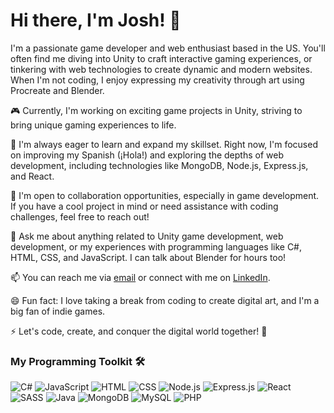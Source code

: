 # Hi there, I'm Josh! 👋

I'm a passionate game developer and web enthusiast based in the US. You'll often find me diving into Unity to craft interactive gaming experiences, or tinkering with web technologies to create dynamic and modern websites. When I'm not coding, I enjoy expressing my creativity through art using Procreate and Blender.

🎮 Currently, I'm working on exciting game projects in Unity, striving to bring unique gaming experiences to life.

🌱 I'm always eager to learn and expand my skillset. Right now, I'm focused on improving my Spanish (¡Hola!) and exploring the depths of web development, including technologies like MongoDB, Node.js, Express.js, and React.

🤝 I'm open to collaboration opportunities, especially in game development. If you have a cool project in mind or need assistance with coding challenges, feel free to reach out!

💬 Ask me about anything related to Unity game development, web development, or my experiences with programming languages like C#, HTML, CSS, and JavaScript. I can talk about Blender for hours too!

📫 You can reach me via [email](mailto:lyzstudios@gmail.com) or connect with me on [LinkedIn](https://www.linkedin.com/in/joshua-sanford-98619085).

😄 Fun fact: I love taking a break from coding to create digital art, and I'm a big fan of indie games.

⚡ Let's code, create, and conquer the digital world together! 🚀


### My Programming Toolkit 🛠️

![C#](https://img.shields.io/badge/-C%23-blue?style=flat-square&logo=c-sharp)
![JavaScript](https://img.shields.io/badge/-JavaScript-yellow?style=flat-square&logo=javascript)
![HTML](https://img.shields.io/badge/-HTML-orange?style=flat-square&logo=html5)
![CSS](https://img.shields.io/badge/-CSS-blue?style=flat-square&logo=css3)
![Node.js](https://img.shields.io/badge/-Node.js-339933?style=flat-square&logo=node.js&logoColor=white)
![Express.js](https://img.shields.io/badge/-Express.js-000000?style=flat-square&logo=express&logoColor=white)
![React](https://img.shields.io/badge/-React-61DAFB?style=flat-square&logo=react&logoColor=white)
![SASS](https://img.shields.io/badge/-SASS-CC6699?style=flat-square&logo=sass&logoColor=white)
![Java](https://img.shields.io/badge/-Java-007396?style=flat-square&logo=java&logoColor=white)
![MongoDB](https://img.shields.io/badge/-MongoDB-47A248?style=flat-square&logo=mongodb&logoColor=white)
![MySQL](https://img.shields.io/badge/-MySQL-4479A1?style=flat-square&logo=mysql&logoColor=white)
![PHP](https://img.shields.io/badge/-PHP-777BB4?style=flat-square&logo=php&logoColor=white)

